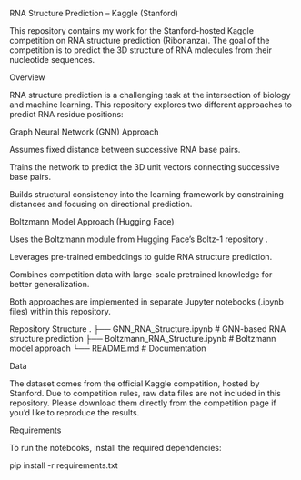 RNA Structure Prediction – Kaggle (Stanford)

This repository contains my work for the Stanford-hosted Kaggle competition on RNA structure prediction
 (Ribonanza). The goal of the competition is to predict the 3D structure of RNA molecules from their nucleotide sequences.

Overview

RNA structure prediction is a challenging task at the intersection of biology and machine learning. This repository explores two different approaches to predict RNA residue positions:

Graph Neural Network (GNN) Approach

Assumes fixed distance between successive RNA base pairs.

Trains the network to predict the 3D unit vectors connecting successive base pairs.

Builds structural consistency into the learning framework by constraining distances and focusing on directional prediction.

Boltzmann Model Approach (Hugging Face)

Uses the Boltzmann module from Hugging Face’s Boltz-1 repository
.

Leverages pre-trained embeddings to guide RNA structure prediction.

Combines competition data with large-scale pretrained knowledge for better generalization.

Both approaches are implemented in separate Jupyter notebooks (.ipynb files) within this repository.

Repository Structure
.
├── GNN_RNA_Structure.ipynb        # GNN-based RNA structure prediction
├── Boltzmann_RNA_Structure.ipynb  # Boltzmann model approach
└── README.md                      # Documentation

Data

The dataset comes from the official Kaggle competition, hosted by Stanford. Due to competition rules, raw data files are not included in this repository. Please download them directly from the competition page
 if you’d like to reproduce the results.

Requirements

To run the notebooks, install the required dependencies:

pip install -r requirements.txt
